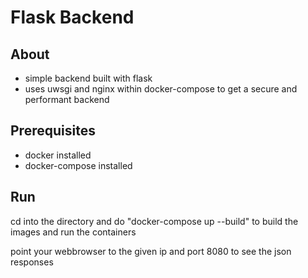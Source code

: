 # Flask Backend
## About
- simple backend built with flask
- uses uwsgi and nginx within docker-compose to get a secure and performant backend

## Prerequisites
- docker installed
- docker-compose installed

## Run
cd into the directory and do "docker-compose up --build" to build the images and run the containers

point your webbrowser to the given ip and port 8080 to see the json responses
